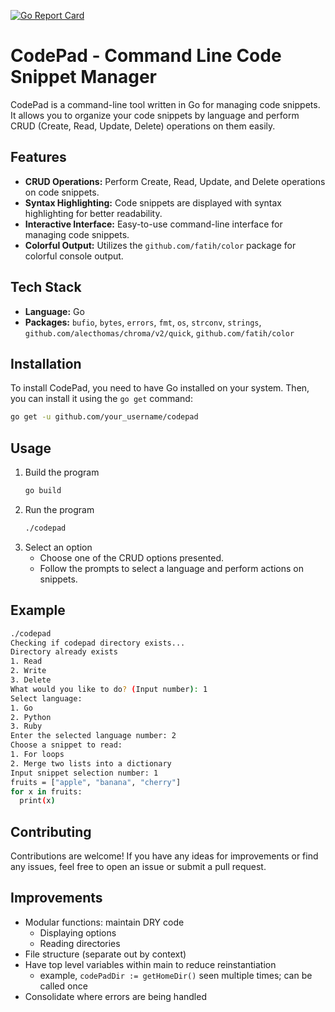 [![Go Report Card](https://goreportcard.com/badge/github.com/scottzyang/codepad)](https://goreportcard.com/report/github.com/scottzyang/codepad)

# CodePad - Command Line Code Snippet Manager

CodePad is a command-line tool written in Go for managing code snippets. It allows you to organize your code snippets by language and perform CRUD (Create, Read, Update, Delete) operations on them easily.

## Features

- **CRUD Operations:** Perform Create, Read, Update, and Delete operations on code snippets.
- **Syntax Highlighting:** Code snippets are displayed with syntax highlighting for better readability.
- **Interactive Interface:** Easy-to-use command-line interface for managing code snippets.
- **Colorful Output:** Utilizes the `github.com/fatih/color` package for colorful console output.

## Tech Stack

- **Language:** Go
- **Packages:** `bufio`, `bytes`, `errors`, `fmt`, `os`, `strconv`, `strings`, `github.com/alecthomas/chroma/v2/quick`, `github.com/fatih/color`

## Installation

To install CodePad, you need to have Go installed on your system. Then, you can install it using the `go get` command:

```bash
go get -u github.com/your_username/codepad
```

## Usage
1. Build the program
    ```bash
    go build
    ```
2. Run the program
    ```bash
    ./codepad
    ```
3. Select an option
   - Choose one of the CRUD options presented.
   - Follow the prompts to select a language and perform actions on snippets.

## Example
```bash
./codepad
Checking if codepad directory exists...
Directory already exists
1. Read
2. Write
3. Delete
What would you like to do? (Input number): 1
Select language:
1. Go
2. Python
3. Ruby
Enter the selected language number: 2
Choose a snippet to read:
1. For loops
2. Merge two lists into a dictionary
Input snippet selection number: 1
fruits = ["apple", "banana", "cherry"]
for x in fruits:
  print(x)
```

## Contributing

Contributions are welcome! If you have any ideas for improvements or find any issues, feel free to open an issue or submit a pull request.

## Improvements

- Modular functions: maintain DRY code
  - Displaying options
  - Reading directories
- File structure (separate out by context)
- Have top level variables within main to reduce reinstantiation
  - example, `codePadDir := getHomeDir()` seen multiple times; can be called once
- Consolidate where errors are being handled

